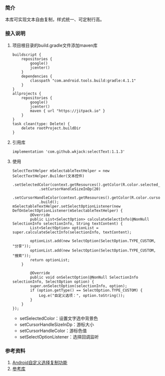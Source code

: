 ### 简介

本库可实现文本自由复制，样式统一、可定制行高。


### 接入说明

1. 项目根目录的build.gradle文件添加maven库

	```
	buildscript {
		repositories {
			google()
			jcenter()
		}
		dependencies {
			classpath "com.android.tools.build:gradle:4.1.1"
		}
	}
	allprojects {
		repositories {
			google()
			jcenter()
			maven { url "https://jitpack.io" }
		}
	}
	task clean(type: Delete) {
		delete rootProject.buildDir
	}
	```
	
2. 引用库

	```
	implementation 'com.github.wkjack:selectText:1.1.3'
	```

3. 使用
	
	```
	SelectTextHelper mSelectableTextHelper = new SelectTextHelper.Builder(文本控件)
                .setSelectedColor(context.getResources().getColor(R.color.selected_blue))
                .setCursorHandleSizeInDp(20)
                .setCursorHandleColor(context.getResources().getColor(R.color.cursor_handle_color))
                .build();
	mSelectableTextHelper.setSelectOptionListener(new DefOnSelectOptionListener(mSelectableTextHelper) {
            @Override
            public List<SelectOption> calculateSelectInfo(@NonNull SelectionInfo selectionInfo, String textContent) {
			List<SelectOption> optionList = super.calculateSelectInfo(selectionInfo, textContent);
			
			optionList.add(new SelectOption(SelectOption.TYPE_CUSTOM, "分享"));
			optionList.add(new SelectOption(SelectOption.TYPE_CUSTOM, "搜索"));
			return optionList;
		}

            @Override
            public void onSelectOption(@NonNull SelectionInfo selectionInfo, SelectOption option) {
			super.onSelectOption(selectionInfo, option);
			if (option.getType() == SelectOption.TYPE_CUSTOM) {
				Log.e("自定义选项：", option.toString());
			}
		}
	});
	```
	
	* setSelectedColor：设置文字选中背景色
	* setCursorHandleSizeInDp：游标大小
	* setCursorHandleColor：游标色值
	* setSelectOptionListener：选择回调监听

	
### 参考资料

1. [Android自定义选择复制功能](https://juejin.cn/post/6844903569682857992)
2. [参考库](https://github.com/zhouray/SelectableTextView)
